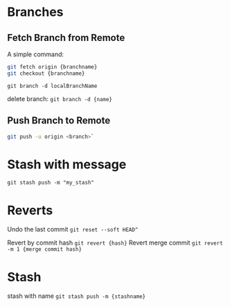 # Branches
## Fetch Branch from Remote

A simple command:

```sh
git fetch origin {branchname}
git checkout {branchname}
```

`git branch -d localBranchName`

delete branch: `git branch -d {name}`


## Push Branch to Remote

```sh
git push -u origin <branch>`
```

# Stash with message

`git stash push -m "my_stash"`

# Reverts

Undo the last commit `git reset --soft HEAD^`

Revert by commit hash `git revert {hash}`
Revert merge commit `git revert -m 1 {merge commit hash}`

# Stash

stash with name `git stash push -m {stashname}`


